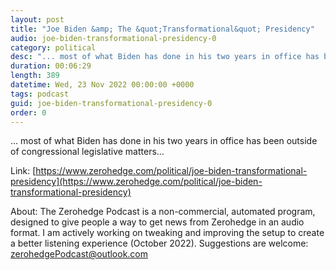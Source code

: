 ```yaml
---
layout: post
title: "Joe Biden &amp; The &quot;Transformational&quot; Presidency"
audio: joe-biden-transformational-presidency-0
category: political
desc: "... most of what Biden has done in his two years in office has been outside of congressional legislative matters..."
duration: 00:06:29
length: 389
datetime: Wed, 23 Nov 2022 00:00:00 +0000
tags: podcast
guid: joe-biden-transformational-presidency-0
order: 0
---
```

... most of what Biden has done in his two years in office has been outside of congressional legislative matters...

Link: [https://www.zerohedge.com/political/joe-biden-transformational-presidency](https://www.zerohedge.com/political/joe-biden-transformational-presidency)

About: The Zerohedge Podcast is a non-commercial, automated program, designed to give people a way to get news from Zerohedge in an audio format.  I am actively working on tweaking and improving the setup to create a better listening experience (October 2022).  Suggestions are welcome: [zerohedgePodcast@outlook.com](mailto:zerohedgePodcast@outlook.com)